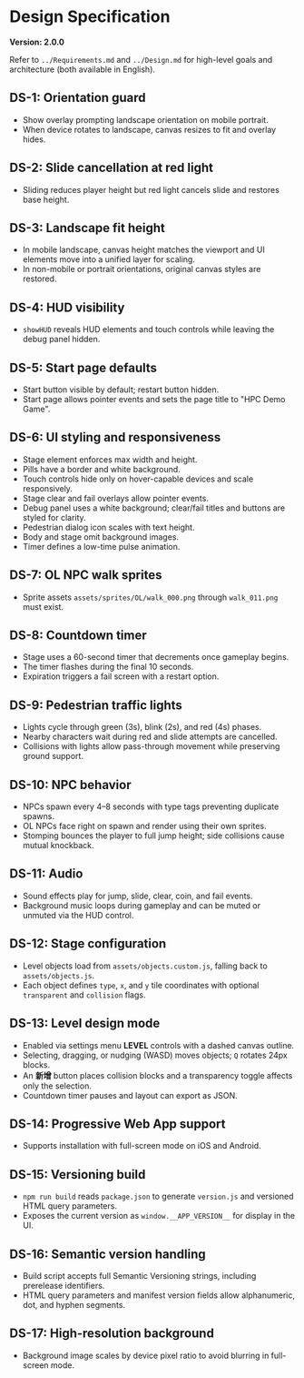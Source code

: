 # Design Specification

**Version: 2.0.0**

Refer to `../Requirements.md` and `../Design.md` for high-level goals and architecture (both available in English).

## DS-1: Orientation guard
- Show overlay prompting landscape orientation on mobile portrait.
- When device rotates to landscape, canvas resizes to fit and overlay hides.

## DS-2: Slide cancellation at red light
- Sliding reduces player height but red light cancels slide and restores base height.

## DS-3: Landscape fit height
- In mobile landscape, canvas height matches the viewport and UI elements move into a unified layer for scaling.
- In non-mobile or portrait orientations, original canvas styles are restored.

## DS-4: HUD visibility
- `showHUD` reveals HUD elements and touch controls while leaving the debug panel hidden.

## DS-5: Start page defaults
- Start button visible by default; restart button hidden.
- Start page allows pointer events and sets the page title to "HPC Demo Game".

## DS-6: UI styling and responsiveness
- Stage element enforces max width and height.
- Pills have a border and white background.
- Touch controls hide only on hover-capable devices and scale responsively.
- Stage clear and fail overlays allow pointer events.
- Debug panel uses a white background; clear/fail titles and buttons are styled for clarity.
- Pedestrian dialog icon scales with text height.
- Body and stage omit background images.
- Timer defines a low-time pulse animation.

## DS-7: OL NPC walk sprites
- Sprite assets `assets/sprites/OL/walk_000.png` through `walk_011.png` must exist.

## DS-8: Countdown timer
- Stage uses a 60-second timer that decrements once gameplay begins.
- The timer flashes during the final 10 seconds.
- Expiration triggers a fail screen with a restart option.

## DS-9: Pedestrian traffic lights
- Lights cycle through green (3s), blink (2s), and red (4s) phases.
- Nearby characters wait during red and slide attempts are cancelled.
- Collisions with lights allow pass-through movement while preserving ground support.

## DS-10: NPC behavior
- NPCs spawn every 4–8 seconds with type tags preventing duplicate spawns.
- OL NPCs face right on spawn and render using their own sprites.
- Stomping bounces the player to full jump height; side collisions cause mutual knockback.

## DS-11: Audio
- Sound effects play for jump, slide, clear, coin, and fail events.
- Background music loops during gameplay and can be muted or unmuted via the HUD control.

## DS-12: Stage configuration
- Level objects load from `assets/objects.custom.js`, falling back to `assets/objects.js`.
- Each object defines `type`, `x`, and `y` tile coordinates with optional `transparent` and `collision` flags.

## DS-13: Level design mode
- Enabled via settings menu **LEVEL** controls with a dashed canvas outline.
- Selecting, dragging, or nudging (WASD) moves objects; `Q` rotates 24px blocks.
- An **新增** button places collision blocks and a transparency toggle affects only the selection.
- Countdown timer pauses and layout can export as JSON.

## DS-14: Progressive Web App support
- Supports installation with full-screen mode on iOS and Android.

## DS-15: Versioning build
- `npm run build` reads `package.json` to generate `version.js` and versioned HTML query parameters.
- Exposes the current version as `window.__APP_VERSION__` for display in the UI.

## DS-16: Semantic version handling
- Build script accepts full Semantic Versioning strings, including prerelease identifiers.
- HTML query parameters and manifest version fields allow alphanumeric, dot, and hyphen segments.

## DS-17: High-resolution background
- Background image scales by device pixel ratio to avoid blurring in full-screen mode.
